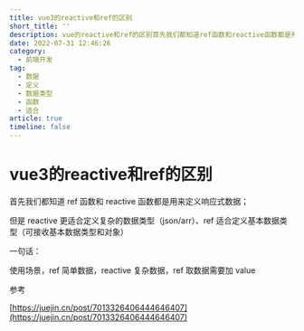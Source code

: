 ```yaml
---
title: vue3的reactive和ref的区别
short_title: ''
description: vue的reactive和ref的区别首先我们都知道ref函数和reactive函数都是用来定义响应式数据_但是reactive更适合定义复杂的数据类型（jsonarr）ref适合定义基本数据类型（可接收基本数据类型和对象）一句话_使用场景ref简单数据reactive复杂数据ref取数据需要加value参考https_juejincnpost
date: 2022-07-31 12:46:26
category:
  - 前端开发
tag:
  - 数据
  - 定义
  - 数据类型
  - 函数
  - 适合
article: true
timeline: false
---
```

# vue3的reactive和ref的区别



首先我们都知道 ref 函数和 reactive 函数都是用来定义响应式数据；

但是 reactive 更适合定义复杂的数据类型（json/arr）、ref 适合定义基本数据类型（可接收基本数据类型和对象）

一句话：

使用场景，ref 简单数据，reactive 复杂数据，ref 取数据需要加 value

参考

[https://juejin.cn/post/7013326406444646407](https://juejin.cn/post/7013326406444646407)